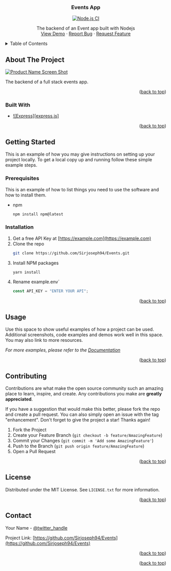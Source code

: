 <!-- Improved compatibility of back to top link: See: https://github.com/othneildrew/Best-README-Template/pull/73 -->

<a name="readme-top"></a>

<!-- PROJECT SHIELDS -->
<!--
[![Contributors][contributors-shield]][contributors-url]
[![Forks][forks-shield]][forks-url]
[![Stargazers][stars-shield]][stars-url]
[![Issues][issues-shield]][issues-url]
[![MIT License][license-shield]][license-url]
[![LinkedIn][linkedin-shield]][linkedin-url] -->

<!-- PROJECT LOGO -->
<br />
<div align="center">
  <!-- <a href="https://github.com/Sirjoseph94/Events">
    <img src="images/logo.png" alt="Logo" width="80" height="80">
  </a> -->

<h3 align="center">Events App</h3>
  
[![Node.js CI](https://github.com/Sirjoseph94/events/actions/workflows/node.js.yml/badge.svg)](https://github.com/Sirjoseph94/events/actions/workflows/node.js.yml)
 
  <p align="center">
    The backend of an Event app built with Nodejs
    <br />
    <a href="https://github.com/Sirjoseph94/Events">View Demo</a>
    ·
    <a href="https://github.com/Sirjoseph94/Events/issues">Report Bug</a>
    ·
    <a href="https://github.com/Sirjoseph94/Events/issues">Request Feature</a>
  </p>
</div>

<!-- TABLE OF CONTENTS -->
<details>
  <summary>Table of Contents</summary>
  <ol>
    <li>
      <a href="#about-the-project">About The Project</a>
      <ul>
        <li><a href="#built-with">Built With</a></li>
      </ul>
    </li>
    <li>
      <a href="#getting-started">Getting Started</a>
      <ul>
        <li><a href="#prerequisites">Prerequisites</a></li>
        <li><a href="#installation">Installation</a></li>
      </ul>
    </li>
    <li><a href="#usage">Usage</a></li>
    <!-- <li><a href="#roadmap">Roadmap</a></li> -->
    <li><a href="#contributing">Contributing</a></li>
    <li><a href="#license">License</a></li>
    <li><a href="#contact">Contact</a></li>
    <li><a href="#acknowledgments">Acknowledgments</a></li>
  </ol>
</details>

<!-- ABOUT THE PROJECT -->

## About The Project

[![Product Name Screen Shot][product-screenshot]](https://example.com)

The backend of a full stack events app.

<p align="right">(<a href="#readme-top">back to top</a>)</p>

### Built With

- [![Express][express.js]][express-url]

<p align="right">(<a href="#readme-top">back to top</a>)</p>

<!-- GETTING STARTED -->

## Getting Started

This is an example of how you may give instructions on setting up your project locally.
To get a local copy up and running follow these simple example steps.

### Prerequisites

This is an example of how to list things you need to use the software and how to install them.

- npm
  ```sh
  npm install npm@latest
  ```

### Installation

1. Get a free API Key at [https://example.com](https://example.com)
2. Clone the repo
   ```sh
   git clone https://github.com/Sirjoseph94/Events.git
   ```
3. Install NPM packages
   ```sh
   yarn install
   ```
4. Rename example.env`
   ```js
   const API_KEY = "ENTER YOUR API";
   ```

<p align="right">(<a href="#readme-top">back to top</a>)</p>

<!-- USAGE EXAMPLES -->

## Usage

Use this space to show useful examples of how a project can be used. Additional screenshots, code examples and demos work well in this space. You may also link to more resources.

_For more examples, please refer to the [Documentation](https://sore-jade-fox-hat.cyclic.app/)_

<p align="right">(<a href="#readme-top">back to top</a>)</p>

<!-- CONTRIBUTING -->

## Contributing

Contributions are what make the open source community such an amazing place to learn, inspire, and create. Any contributions you make are **greatly appreciated**.

If you have a suggestion that would make this better, please fork the repo and create a pull request. You can also simply open an issue with the tag "enhancement".
Don't forget to give the project a star! Thanks again!

1. Fork the Project
2. Create your Feature Branch (`git checkout -b feature/AmazingFeature`)
3. Commit your Changes (`git commit -m 'Add some AmazingFeature'`)
4. Push to the Branch (`git push origin feature/AmazingFeature`)
5. Open a Pull Request

<p align="right">(<a href="#readme-top">back to top</a>)</p>

<!-- LICENSE -->

## License

Distributed under the MIT License. See `LICENSE.txt` for more information.

<p align="right">(<a href="#readme-top">back to top</a>)</p>

<!-- CONTACT -->

## Contact

Your Name - [@twitter_handle](https://twitter.com/joseph__ero)

Project Link: [https://github.com/Sirjoseph94/Events](https://github.com/Sirjoseph94/Events)

<p align="right">(<a href="#readme-top">back to top</a>)</p>

<!-- ACKNOWLEDGMENTS -->
<!-- 
## Acknowledgments

- []()
- []()
- []() -->

<p align="right">(<a href="#readme-top">back to top</a>)</p>

<!-- MARKDOWN LINKS & IMAGES -->
<!-- https://www.markdownguide.org/basic-syntax/#reference-style-links -->

[contributors-shield]: https://img.shields.io/github/contributors/Sirjoseph94/Events.svg?style=for-the-badge
[contributors-url]: https://github.com/Sirjoseph94/Events/graphs/contributors
[forks-shield]: https://img.shields.io/github/forks/Sirjoseph94/Events.svg?style=for-the-badge
[forks-url]: https://github.com/Sirjoseph94/Events/network/members
[stars-shield]: https://img.shields.io/github/stars/Sirjoseph94/Events.svg?style=for-the-badge
[stars-url]: https://github.com/Sirjoseph94/Events/stargazers
[issues-shield]: https://img.shields.io/github/issues/Sirjoseph94/Events.svg?style=for-the-badge
[issues-url]: https://github.com/Sirjoseph94/Events/issues
[license-shield]: https://img.shields.io/github/license/Sirjoseph94/Events.svg?style=for-the-badge
[license-url]: https://github.com/Sirjoseph94/Events/blob/master/LICENSE.txt
[linkedin-shield]: https://img.shields.io/badge/-LinkedIn-black.svg?style=for-the-badge&logo=linkedin&colorB=555
[linkedin-url]: https://linkedin.com/in/linkedin_username
[product-screenshot]: images/screenshot.png
[express-url]: https://https://expressjs.com/
[react.js]: https://img.shields.io/badge/React-20232A?style=for-the-badge&logo=react&logoColor=61DAFB
[react-url]: https://reactjs.org/
